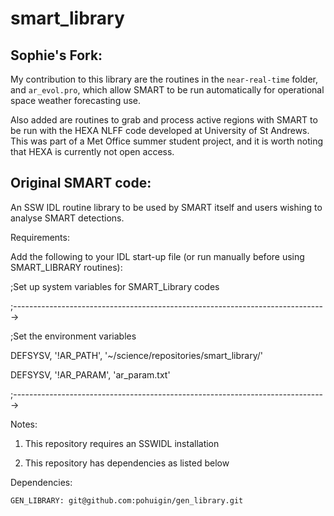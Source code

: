 smart_library
=============

Sophie's Fork:
--------------
My contribution to this library are the routines in the ``near-real-time`` folder, and ``ar_evol.pro``, which allow SMART to be run automatically for operational space weather forecasting use. 

Also added are routines to grab and process active regions with SMART to be run with the HEXA NLFF code developed at University of St Andrews. This was part of a Met Office summer student project, and it is worth noting that HEXA is currently not open access.


Original SMART code:
--------------------

An SSW IDL routine library to be used by SMART itself and users wishing to analyse SMART detections.

Requirements:

Add the following to your IDL start-up file (or run manually before using SMART_LIBRARY routines):

;Set up system variables for SMART_Library codes

;------------------------------------------------------------------------------>

;Set the environment variables

DEFSYSV, '!AR_PATH', '~/science/repositories/smart_library/'

DEFSYSV, '!AR_PARAM', 'ar_param.txt'

;------------------------------------------------------------------------------>

Notes:

1. This repository requires an SSWIDL installation

2. This repository has dependencies as listed below

Dependencies:

	GEN_LIBRARY: git@github.com:pohuigin/gen_library.git
